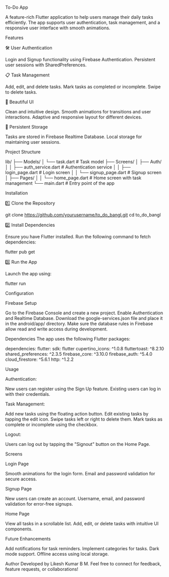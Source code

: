 To-Do App

A feature-rich Flutter application to help users manage their daily tasks efficiently. The app supports user authentication, task management, and a responsive user interface with smooth animations.

Features

🛠 User Authentication

Login and Signup functionality using Firebase Authentication.
Persistent user sessions with SharedPreferences.

📋 Task Management

Add, edit, and delete tasks.
Mark tasks as completed or incomplete.
Swipe to delete tasks.

🎨 Beautiful UI

Clean and intuitive design.
Smooth animations for transitions and user interactions.
Adaptive and responsive layout for different devices.

💾 Persistent Storage

Tasks are stored in Firebase Realtime Database.
Local storage for maintaining user sessions.



Project Structure


lib/
├── Models/
│   └── task.dart              # Task model
├── Screens/
│   ├── Auth/
│   │   ├── auth_service.dart  # Authentication service
│   │   ├── login_page.dart    # Login screen
│   │   └── signup_page.dart   # Signup screen
│   ├── Pages/
│   │   └── home_page.dart     # Home screen with task management
└── main.dart                  # Entry point of the app



Installation

1️⃣ Clone the Repository

git clone https://github.com/yourusername/to_do_bangl.git
cd to_do_bangl



2️⃣ Install Dependencies

Ensure you have Flutter installed. Run the following command to fetch dependencies:

flutter pub get


3️⃣ Run the App

Launch the app using:

flutter run




Configuration


Firebase Setup

Go to the Firebase Console and create a new project.
Enable Authentication and Realtime Database.
Download the google-services.json file and place it in the android/app/ directory.
Make sure the database rules in Firebase allow read and write access during development.


Dependencies
The app uses the following Flutter packages:


dependencies:
  flutter:
    sdk: flutter
  cupertino_icons: ^1.0.8
  fluttertoast: ^8.2.10
  shared_preferences: ^2.3.5
  firebase_core: ^3.10.0
  firebase_auth: ^5.4.0
  cloud_firestore: ^5.6.1
  http: ^1.2.2



Usage


Authentication:

New users can register using the Sign Up feature.
Existing users can log in with their credentials.

Task Management:

Add new tasks using the floating action button.
Edit existing tasks by tapping the edit icon.
Swipe tasks left or right to delete them.
Mark tasks as complete or incomplete using the checkbox.

Logout:

Users can log out by tapping the "Signout" button on the Home Page.


Screens


Login Page

Smooth animations for the login form.
Email and password validation for secure access.


Signup Page

New users can create an account.
Username, email, and password validation for error-free signups.


Home Page

View all tasks in a scrollable list.
Add, edit, or delete tasks with intuitive UI components.


Future Enhancements

Add notifications for task reminders.
Implement categories for tasks.
Dark mode support.
Offline access using local storage.



Author
Developed by Likesh Kumar B M.
Feel free to connect for feedback, feature requests, or collaborations!

